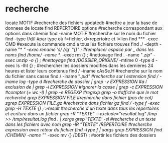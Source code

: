 # recherche

locate MOTIF                       #recherche des fichiers
updatedb                           #mettre a jour la base de donnees de locate
find REPERTOIRE options            #recherche correspondant aux options dans chemin
find -name MOTIF                   #recherche sur le nom du fichier
find -type f/d/l                   #par type où f=fichier, d=repertoire et l=lien
find *** -exec CMD                 #execute la commande cmd a tous les fichiers trouves
find ./ -depth -name "* *"  -exec rename 's/ /_/g' "{}" \;                             #remplacer espace par _ dans les noms
find /home/ -name *._* -exec rm {} \;               #nettoyage
find . -name "*.zip" -exec unzip -o {} \;           #nettoyage
find /DOSSIER_ORIGINE/* -mtime 0 -type d -exec ls -lht {} \;                           #rechercher les dossiers modifies dans les dernieres 24 heures et lister leurs contenus
find / -iname cAsSe.H              #recherche sur le nom du fichier sans casse
find / -iname "*.pid"              #recherche sur l extension
find / -iname log -type d          #recherche de dossier
| grep -v EXPRESSION               #a l exclusion de
| grep -i EXPRESSION               #ignorer la casse
| grep -c EXPRESSION               #compter (= wc -l)
| grep -e REGEXP                   #regexp
grep -o                            #affiche que le mot recherché
grep EXPRESSION FILE               #recherche dans fichier (pas de cat)
zgrep EXPRESSION FILE.gz           #recherche dans fichier gz
find / -type f -exec grep -H TEXTE {} \; >result                                       #recherche d un texte dans tous les repertoires et ecriture dans un fichier
grep -R "TEXTE" --exclude="resultat.log" /tmp >> /tmp/resultat.log
find . | xargs grep 'TEXTE' -sl    #recherche d un texte dans les fichiers avec nom
grep -lR "TEXTE" /REPERTOIRE       #recherche expression avec retour du fichier
find -type f | xargs grep EXPRESSION
find /CHEMIN/ -name "*" -exec mv {} /DEST/ \;       #sortir les fichiers des dossiers
